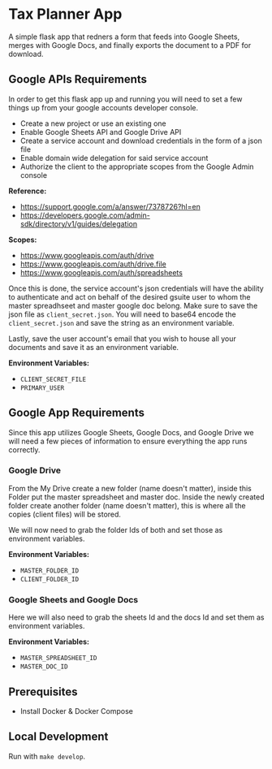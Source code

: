 # Tax Planner App

A simple flask app that redners a form that feeds into Google Sheets, merges with Google Docs, and finally exports the document to a PDF for download.

## Google APIs Requirements

In order to get this flask app up and running you will need to set a few things up from your google accounts developer console.

- Create a new project or use an existing one
- Enable Google Sheets API and Google Drive API
- Create a service account and download credentials in the form of a json file
- Enable domain wide delegation for said service account
- Authorize the client to the appropriate scopes from the Google Admin console

**Reference:**
- https://support.google.com/a/answer/7378726?hl=en
- https://developers.google.com/admin-sdk/directory/v1/guides/delegation

**Scopes:**
- https://www.googleapis.com/auth/drive
- https://www.googleapis.com/auth/drive.file
- https://www.googleapis.com/auth/spreadsheets

Once this is done, the service account's json credentials will have the ability to authenticate and act on behalf of the desired gsuite user to whom the master spreadhseet and master google doc belong. Make sure to save the json file as `client_secret.json`. You will need to base64 encode the `client_secret.json` and save the string as an environment variable.

Lastly, save the user account's email that you wish to house all your documents and save it as an environment variable.

**Environment Variables:**
- `CLIENT_SECRET_FILE`
- `PRIMARY_USER`

## Google App Requirements

Since this app utilizes Google Sheets, Google Docs, and Google Drive we will need a few pieces of information to ensure everything the app runs correctly.

### Google Drive

From the My Drive create a new folder (name doesn't matter), inside this Folder put the master spreadsheet and master doc. Inside the newly created folder create another folder (name doesn't matter), this is where all the copies (client files) will be stored.

We will now need to grab the folder Ids of both and set those as environment variables.

**Environment Variables:**
- `MASTER_FOLDER_ID`
- `CLIENT_FOLDER_ID`

### Google Sheets and Google Docs

Here we will also need to grab the sheets Id and the docs Id and set them as environment variables.

**Environment Variables:**
- `MASTER_SPREADSHEET_ID`
- `MASTER_DOC_ID`

## Prerequisites

- Install Docker & Docker Compose

## Local Development

Run with `make develop`.
